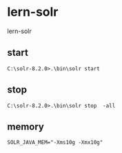 # lern-solr
lern-solr

## start
````
C:\solr-8.2.0>.\bin\solr start
````````

## stop
````
C:\solr-8.2.0>.\bin\solr stop  -all
````

## memory
````
SOLR_JAVA_MEM="-Xms10g -Xmx10g"
````
